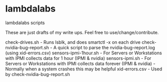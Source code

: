 # lambdalabs
lambdalabs scripts 

These are just drafts of my write ups.  Feel free to use/change/contribute.

check-drives.sh             - Runs lsblk, and does smartctl -x on each drive
check-nvidia-bug-report.sh  - A quick script to parse the nvidia-bug-report.log (using xid-errors.csv)
sensors-ipmi-1hour.sh       - For Servers or Workstations with IPMI collects data for 1 hour (IPMI & nvidia)
sensors-ipmi.sh             - For Servers or Workstations with IPMI collects data forever  (IPMI & nvidia)
                            - Normally when a system crashes this may be helpful
xid-errors.csv              - Used by check-nvidia-bug-report.sh
